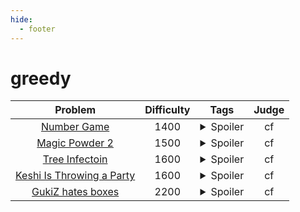 ```yaml
--- 
hide:
  - footer
---
```

# greedy

| Problem | Difficulty | Tags | Judge | 
| :-----: | :----: | :----: | :----: | 
|[Number Game](https://codeforces.com/problemset/problem/1749/C)|1400|<details> <summary>Spoiler</summary> <ul><li>binary_search</li> <li>greedy</li></ul> </details>|cf|
|[Magic Powder 2](https://codeforces.com/problemset/problem/670/D2)|1500|<details> <summary>Spoiler</summary> <ul><li>binary_search</li> <li>greedy</li></ul> </details>|cf|
|[Tree Infectoin](https://codeforces.com/contest/1665/problem/C)|1600|<details> <summary>Spoiler</summary> <ul><li>binary_search</li> <li>greedy</li></ul> </details>|cf|
|[Keshi Is Throwing a Party](https://codeforces.com/problemset/problem/1610/C)|1600|<details> <summary>Spoiler</summary> <ul><li>binary_search</li> <li>greedy</li></ul> </details>|cf|
|[GukiZ hates boxes](https://codeforces.com/problemset/problem/551/C)|2200|<details> <summary>Spoiler</summary> <ul><li>binary_search</li> <li>greedy</li></ul> </details>|cf|
